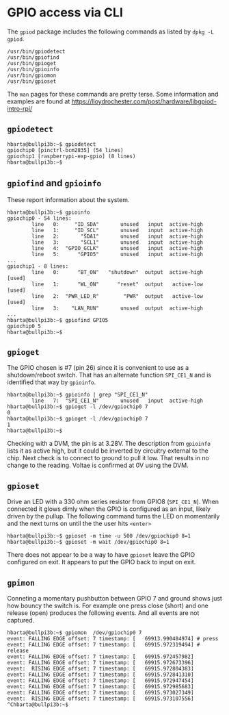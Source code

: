 # GPIO access via CLI

The `gpiod` package includes the following commands as listed by `dpkg -L gpiod`.

```text
/usr/bin/gpiodetect
/usr/bin/gpiofind
/usr/bin/gpioget
/usr/bin/gpioinfo
/usr/bin/gpiomon
/usr/bin/gpioset
```

The `man` pages for these commands are pretty terse. Some information and examples are found at <https://lloydrochester.com/post/hardware/libgpiod-intro-rpi/>

## `gpiodetect`

```text
hbarta@bullpi3b:~$ gpiodetect
gpiochip0 [pinctrl-bcm2835] (54 lines)
gpiochip1 [raspberrypi-exp-gpio] (8 lines)
hbarta@bullpi3b:~$ 
```

## `gpiofind` and `gpioinfo`

These report information about the system.

```text
hbarta@bullpi3b:~$ gpioinfo 
gpiochip0 - 54 lines:
        line   0:     "ID_SDA"       unused   input  active-high 
        line   1:     "ID_SCL"       unused   input  active-high 
        line   2:       "SDA1"       unused   input  active-high 
        line   3:       "SCL1"       unused   input  active-high 
        line   4:  "GPIO_GCLK"       unused   input  active-high 
        line   5:      "GPIO5"       unused   input  active-high 
...
gpiochip1 - 8 lines:
        line   0:      "BT_ON"   "shutdown"  output  active-high [used]
        line   1:      "WL_ON"      "reset"  output   active-low [used]
        line   2:  "PWR_LED_R"        "PWR"  output   active-low [used]
        line   3:    "LAN_RUN"       unused  output  active-high 
...
hbarta@bullpi3b:~$ gpiofind GPIO5
gpiochip0 5
hbarta@bullpi3b:~$ 
```

## `gpioget`

The GPIO chosen is #7 (pin 26) since it is convenient to use as a shutdown/reboot switch. That has an alternate function `SPI_CE1_N` and is identified that way by `gpioinfo`.

```text
hbarta@bullpi3b:~$ gpioinfo | grep "SPI_CE1_N"
        line   7:  "SPI_CE1_N"       unused   input  active-high 
hbarta@bullpi3b:~$ gpioget -l /dev/gpiochip0 7
0
hbarta@bullpi3b:~$ gpioget -l /dev/gpiochip0 7
1
hbarta@bullpi3b:~$ 
```

Checking with a DVM, the pin is at 3.28V. The description from `gpioinfo` lists it as active high, but it could be inverted by circuitry external to the chip. Next check is to connect to ground to pull it low. That results in no change to the reading. Voltae is confirmed at 0V using the DVM.

## `gpioset`

Drive an LED with a 330 ohm series resistor from GPIO8 (`SPI_CE1_N`). When connected it glows dimly when the GPIO is configured as an input, likely driven by the pullup. The following command turns the LED on momentarily and the next turns on until the the user hits `<enter>`

```text
hbarta@bullpi3b:~$ gpioset -m time -u 500 /dev/gpiochip0 8=1
hbarta@bullpi3b:~$ gpioset -m wait /dev/gpiochip0 8=1
```

There does not appear to be a way to have `gpioset` leave the GPIO configured on exit. It appears to put the GPIO back to input on exit.

## `gpimon`

Conneting a momentary pushbutton between GPIO 7 and ground shows just how bouncy the switch is. For example one press close (short) and one release (open) produces the following events. And all events are not captured.

```text
hbarta@bullpi3b:~$ gpiomon  /dev/gpiochip0 7
event: FALLING EDGE offset: 7 timestamp: [   69913.990484974] # press
event: FALLING EDGE offset: 7 timestamp: [   69915.972319494] # release
event: FALLING EDGE offset: 7 timestamp: [   69915.972457982]
event: FALLING EDGE offset: 7 timestamp: [   69915.972673396]
event:  RISING EDGE offset: 7 timestamp: [   69915.972804383]
event: FALLING EDGE offset: 7 timestamp: [   69915.972841310]
event: FALLING EDGE offset: 7 timestamp: [   69915.972947454]
event: FALLING EDGE offset: 7 timestamp: [   69915.972985683]
event: FALLING EDGE offset: 7 timestamp: [   69915.973027349]
event:  RISING EDGE offset: 7 timestamp: [   69915.973107556]
^Chbarta@bullpi3b:~$ 
```
